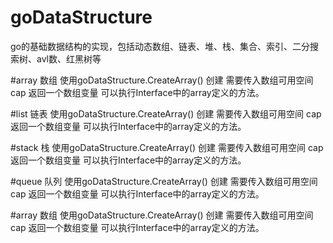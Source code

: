 # goDataStructure
go的基础数据结构的实现，包括动态数组、链表、堆、栈、集合、索引、二分搜索树、avl数、红黑树等

#array 数组
使用goDataStructure.CreateArray() 创建 需要传入数组可用空间 cap 
返回一个数组变量
可以执行Interface中的array定义的方法。

#list 链表
使用goDataStructure.CreateArray() 创建 需要传入数组可用空间 cap 
返回一个数组变量
可以执行Interface中的array定义的方法。

#stack 栈
使用goDataStructure.CreateArray() 创建 需要传入数组可用空间 cap 
返回一个数组变量
可以执行Interface中的array定义的方法。

#queue 队列
使用goDataStructure.CreateArray() 创建 需要传入数组可用空间 cap 
返回一个数组变量
可以执行Interface中的array定义的方法。

#array 数组
使用goDataStructure.CreateArray() 创建 需要传入数组可用空间 cap 
返回一个数组变量
可以执行Interface中的array定义的方法。
